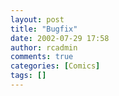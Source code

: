 ```yaml
---
layout: post
title: "Bugfix"
date: 2002-07-29 17:58
author: rcadmin
comments: true
categories: [Comics]
tags: []
---
```

<!--more--><img src="/http://dl.bitsmack.com/comics/20020729.gif" alt="" />
